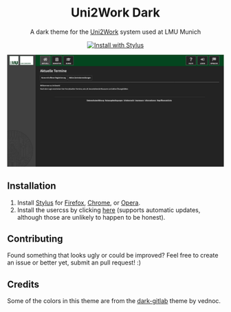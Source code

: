 <h1 align="center">Uni2Work Dark</h1>
<p align="center">
  A dark theme for the <a href="https://uni2work.ifi.lmu.de/">Uni2Work</a> system used at LMU Munich
</p>
<p align="center">
  <a href="https://raw.githubusercontent.com/lx4r/uni2work-dark/master/uni2work-dark.user.css">
    <img src="https://img.shields.io/badge/Install%20with-Stylus-blue?style=for-the-badge" alt="Install with Stylus">
  </a>
</p>
<p align="center">
  <img src="homepage_screenshot.png"/>
</p>

## Installation

1. Install [Stylus](https://add0n.com/stylus.html) for [Firefox](https://addons.mozilla.org/firefox/addon/styl-us/), [Chrome](https://chrome.google.com/webstore/detail/stylus/clngdbkpkpeebahjckkjfobafhncgmne), or [Opera](https://addons.opera.com/extensions/details/stylus/).
2. Install the usercss by clicking [here](https://raw.githubusercontent.com/lx4r/uni2work-dark/master/uni2work-dark.user.css) (supports automatic updates, although those are unlikely to happen to be honest).

## Contributing

Found something that looks ugly or could be improved? Feel free to create an issue or better yet, submit an pull request! :)

## Credits

Some of the colors in this theme are from the [dark-gitlab](https://gitlab.com/vednoc/dark-gitlab) theme by vednoc.
